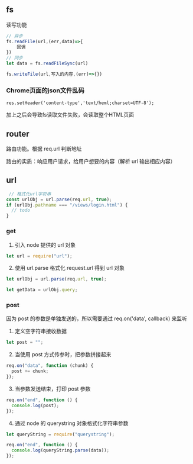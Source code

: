 ## fs

读写功能

```js
// 异步
fs.readFile(url,(err,data)=>{
    回调
})
// 同步
let data = fs.readFileSync(url)

fs.writeFile(url,写入的内容,(err)=>{})
```

### Chrome页面的json文件乱码
``` shell
res.setHeader('content-type','text/heml;charset=UTF-8');
```
加上之后会导致fs读取文件失败，会读取整个HTML页面

## router

路由功能。根据 req.url 判断地址

路由的实质：响应用户请求，给用户想要的内容（解析 url 输出相应内容）

## url
```js
 // 格式化url字符串
const urlObj = url.parse(req.url, true);
if (urlObj.pathname === "/views/login.html") {
  // todo
}
```
### get

1. 引入 node 提供的 url 对象

```js
let url = require("url");
```

2. 使用 url.parse 格式化 request.url 得到 url 对象

```js
let urlObj = url.parse(req.url, true);

let getData = urlObj.query;
```

### post

因为 post 的参数是单独发送的，所以需要通过 req.on('data', callback) 来监听

1. 定义空字符串接收数据

```js
let post = "";
```

2. 当使用 post 方式传参时，把参数拼接起来

```js
req.on("data", function (chunk) {
  post += chunk;
});
```

3. 当参数发送结束，打印 post 参数

```js
req.on("end", function () {
  console.log(post);
});
```

4. 通过 node 的 querystring 对象格式化字符串参数

```js
let queryString = require("querystring");

req.on("end", function () {
  console.log(queryString.parse(data));
});
```
